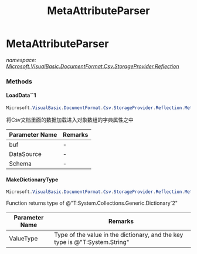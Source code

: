 ﻿---
title: MetaAttributeParser
---

# MetaAttributeParser
_namespace: [Microsoft.VisualBasic.DocumentFormat.Csv.StorageProvider.Reflection](N-Microsoft.VisualBasic.DocumentFormat.Csv.StorageProvider.Reflection.html)_





### Methods

#### LoadData``1
```csharp
Microsoft.VisualBasic.DocumentFormat.Csv.StorageProvider.Reflection.MetaAttributeParser.LoadData``1(System.Collections.Generic.IEnumerable{``0},Microsoft.VisualBasic.DocumentFormat.Csv.StorageProvider.ComponentModels.DynamicObjectLoader[],Microsoft.VisualBasic.DocumentFormat.Csv.StorageProvider.ComponentModels.SchemaProvider)
```
将Csv文档里面的数据加载进入对象数组的字典属性之中

|Parameter Name|Remarks|
|--------------|-------|
|buf|-|
|DataSource|-|
|Schema|-|


#### MakeDictionaryType
```csharp
Microsoft.VisualBasic.DocumentFormat.Csv.StorageProvider.Reflection.MetaAttributeParser.MakeDictionaryType(System.Type)
```
Function returns type of @"T:System.Collections.Generic.Dictionary`2"

|Parameter Name|Remarks|
|--------------|-------|
|ValueType|Type of the value in the dictionary, and the key type is @"T:System.String"|



